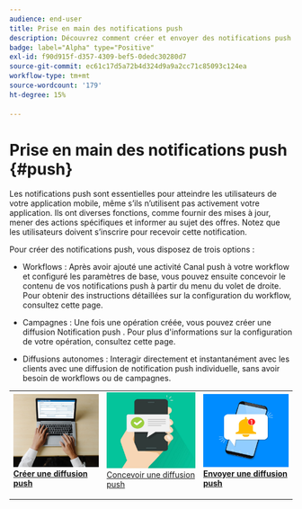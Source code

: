```yaml
---
audience: end-user
title: Prise en main des notifications push
description: Découvrez comment créer et envoyer des notifications push à l’aide d’Adobe Campaign Web.
badge: label="Alpha" type="Positive"
exl-id: f90d915f-d357-4309-bef5-0dedc30280d7
source-git-commit: ec61c17d5a72b4d324d9a9a2cc71c85093c124ea
workflow-type: tm+mt
source-wordcount: '179'
ht-degree: 15%

---
```


# Prise en main des notifications push {#push}

Les notifications push sont essentielles pour atteindre les utilisateurs de votre application mobile, même s’ils n’utilisent pas activement votre application. Ils ont diverses fonctions, comme fournir des mises à jour, mener des actions spécifiques et informer au sujet des offres. Notez que les utilisateurs doivent s’inscrire pour recevoir cette notification.

Pour créer des notifications push, vous disposez de trois options :

* Workflows : Après avoir ajouté une activité Canal push à votre workflow et configuré les paramètres de base, vous pouvez ensuite concevoir le contenu de vos notifications push à partir du menu du volet de droite. Pour obtenir des instructions détaillées sur la configuration du workflow, consultez cette page.

* Campagnes : Une fois une opération créée, vous pouvez créer une diffusion Notification push . Pour plus d&#39;informations sur la configuration de votre opération, consultez cette page.

* Diffusions autonomes : Interagir directement et instantanément avec les clients avec une diffusion de notification push individuelle, sans avoir besoin de workflows ou de campagnes.

<table style="table-layout:fixed"><tr style="border: 0;">
<td>
<a href="create-push.md">
<img alt="prospect" src="assets/do-not-localize/push_create.jpeg">
</a>
<div><a href="create-push.md"><strong>Créer une diffusion push</strong>
</div>
<p>
</td>
<td>
<a href="content-push.md">
<img alt="Peu fréquent" src="assets/do-not-localize/push_design.jpeg">
</a>
<div>
<a href="content-push.md">Concevoir une diffusion push<strong></strong></a>
</div>
<p></td>
<td>
<a href="send-push.md">
<img alt="Validation" src="assets/do-not-localize/push_send.jpeg">
</a>
<div>
<a href="send-push.md"><strong>Envoyer une diffusion push</strong></a>
</div>
<p>
</td>
</tr></table>
